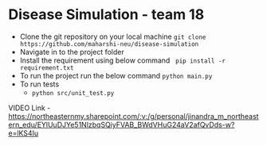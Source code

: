 # Disease Simulation - team 18

- Clone the git repository on your local machine
    ```git clone https://github.com/maharshi-neu/disease-simulation```
- Navigate in to the project folder
- Install the requirement using below command
   ``` pip install -r requirement.txt```
 - To run the project run the below command
   ```python main.py```
- To run tests
  - ```python src/unit_test.py```

VIDEO Link - https://northeasternmy.sharepoint.com/:v:/g/personal/jinandra_m_northeastern_edu/EYlUuDJYe51NlzbqSQiyFVAB_BWdVHuG24aV2afQvDds-w?e=lKS4Iu
